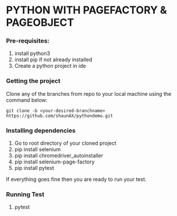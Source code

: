 <h1>PYTHON WITH PAGEFACTORY & PAGEOBJECT</h1>

<h3>Pre-requisites:</h3>

<ol>
    <li>install python3</li>
  <li>install pip if not already installed </li>
  <li>Create a python project in ide</li>
</ol>

<h3>Getting the project</h3>

<p>Clone any of the branches from repo to your local machine using the command below:</p>

```
git clone -b <your-desired-branchname> https://github.com/shaunAX/pythondemo.git
```

<h3>Installing dependencies</h3>

<ol>
    <li>Go to root directory of your cloned project</li>
    <li>pip install selenium</li>
    <li>pip install chromedriver_autoinstaller</li>
    <li>pip install selenium-page-factory</li>
    <li>pip install pytest</li>
</ol>


If everything goes fine then you are ready to run your test.

<h3>Running Test</h3>

<ol>
    <li>pytest</li>
</ol>

